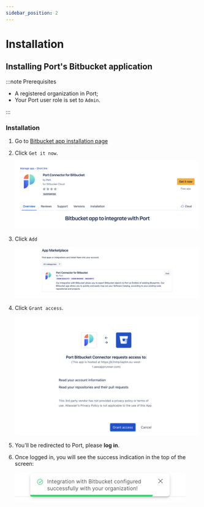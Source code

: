 ```yaml
---
sidebar_position: 2
---
```


# Installation

## Installing Port's Bitbucket application

:::note Prerequisites

- A registered organization in Port;
- Your Port user role is set to `Admin`.

:::

### Installation

<!-- 1. Go to the add-on management section of your workspace settings by going to the following URL: https://bitbucket.org/<mark>YOUR_WORKSPACE_NAME</mark>/workspace/settings/addon-management.

   :::info
   Remember to replace the highlighted section with your workspace name
   ::: -->

1. Go to [Bitbucket app installation page](https://marketplace.atlassian.com/apps/1229886/port-connector-for-bitbucket?hosting=cloud&tab=overview)

2. Click `Get it now`.

   ![Get it now](../../../static/img/integrations/bitbucket-app/BitbucketInstallationPage.png)

3. Click `Add`

   ![Add app to workspace](../../../static/img/integrations/bitbucket-app/AddAppToWorkspace.png)

4. Click `Grant access`.

   ![Bitbucket app installation choose repositories](../../../static/img/integrations/bitbucket-app/InstallAppRequestAccess.png)

5. You'll be redirected to Port, please **log in**.

6. Once logged in, you will see the success indication in the top of the screen:

   ![Bitbucket app installation success indication on Port](../../../static/img/integrations/bitbucket-app/BitbucketInstallationSuccess.png)
